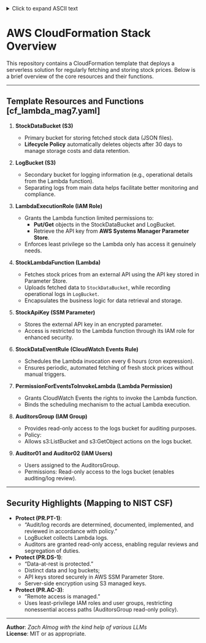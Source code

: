 
<details> <summary>Click to expand ASCII text</summary>
<pre>
▗▖  ▗▄▄▄▗▄▄▄▗▄▄▖     ▗▄▄▗▄▄▄▗▄▄▄▖     ▗▄▖        ▗▖▗▄▖▗▄▄▖ 
▐▌  ▐▌    █▐▌       ▐▌  ▐▌    █      ▐▌ ▐▌       ▐▐▌ ▐▐▌ ▐▌
▐▌  ▐▛▀▀▘ █ ▝▀▚▖    ▐▌▝▜▐▛▀▀▘ █      ▐▛▀▜▌       ▐▐▌ ▐▐▛▀▚▖
▐▙▄▄▐▙▄▄▖ █▗▄▄▞▘    ▝▚▄▞▐▙▄▄▖ █      ▐▌ ▐▌    ▗▄▄▞▝▚▄▞▐▙▄▞▘
                                                                                                                                                                                               
</pre>
</details>

# AWS CloudFormation Stack Overview

This repository contains a CloudFormation template that deploys a serverless solution for regularly fetching and storing stock prices. Below is a brief overview of the core resources and their functions.

---

## Template Resources and Functions [cf_lambda_mag7.yaml]

1. **StockDataBucket (S3)**  
   - Primary bucket for storing fetched stock data (JSON files).  
   - **Lifecycle Policy** automatically deletes objects after 30 days to manage storage costs and data retention.

2. **LogBucket (S3)**  
   - Secondary bucket for logging information (e.g., operational details from the Lambda function).  
   - Separating logs from main data helps facilitate better monitoring and compliance.

3. **LambdaExecutionRole (IAM Role)**  
   - Grants the Lambda function limited permissions to:
     - **Put/Get** objects in the StockDataBucket and LogBucket.  
     - Retrieve the API key from **AWS Systems Manager Parameter Store**.
   - Enforces least privilege so the Lambda only has access it genuinely needs.

4. **StockLambdaFunction (Lambda)**  
   - Fetches stock prices from an external API using the API key stored in Parameter Store.  
   - Uploads fetched data to `StockDataBucket`, while recording operational logs in `LogBucket`.
   - Encapsulates the business logic for data retrieval and storage.

5. **StockApiKey (SSM Parameter)**  
   - Stores the external API key in an encrypted parameter.  
   - Access is restricted to the Lambda function through its IAM role for enhanced security.

6. **StockDataEventRule (CloudWatch Events Rule)**  
   - Schedules the Lambda invocation every 6 hours (cron expression).  
   - Ensures periodic, automated fetching of fresh stock prices without manual triggers.

7. **PermissionForEventsToInvokeLambda (Lambda Permission)**  
   - Grants CloudWatch Events the rights to invoke the Lambda function.  
   - Binds the scheduling mechanism to the actual Lambda execution.

8. **AuditorsGroup (IAM Group)**  
   - Provides read-only access to the logs bucket for auditing purposes.
   - Policy:
   - Allows s3:ListBucket and s3:GetObject actions on the logs bucket.
9. **Auditor01 and Auditor02 (IAM Users)** 
   - Users assigned to the AuditorsGroup.
   - Permissions: Read-only access to the logs bucket (enables auditing/log review).


---

## Security Highlights (Mapping to NIST CSF)

- **Protect (PR.PT-1)**:  
  - “Audit/log records are determined, documented, implemented, and reviewed in accordance with policy.”
  - LogBucket collects Lambda logs.
  - Auditors are granted read-only access, enabling regular reviews and segregation of duties.
- **Protect (PR.DS-1)**:  
  - “Data-at-rest is protected.”
  - Distinct data and log buckets;
  - API keys stored securely in AWS SSM Parameter Store.
  - Server-side encryption using S3 managed keys.
- **Protect (PR.AC-3)**:  
  - “Remote access is managed.”
  - Uses least-privilege IAM roles and user groups, restricting nonessential access paths (AuditorsGroup read-only policy).
---


**Author**: *Zach Almog with the kind help of various LLMs*  
**License**: MIT or as appropriate.  
